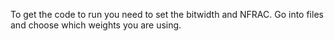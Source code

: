 To get the code to run you need to set the bitwidth and NFRAC. Go into files and choose which weights you are using.
